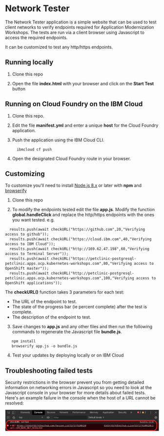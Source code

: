# Network Tester

The Network Tester application is a simple website that can be used to test client networks to verify  endpoints required for Application Modernization Workshops. The tests are run via a client browser using Javascript to access the required endpoints.

It can be customized to test any http/https endpoints.

## Running locally

1. Clone this repo

2. Open the file **index.html** with your browser and click on the **Start Test** button

## Running on Cloud Foundry on the IBM Cloud

1. Clone this repo.

2. Edit the file **manifest.yml** and enter a unique **host** for the Cloud Foundry application.

3. Push the application using the IBM Cloud CLI.

   ```
     ibmcloud cf push
   ```
4. Open the designated Cloud Foundry route in your browser.

## Customizing

To customize you'll need to install [Node.js 8.x](https://nodejs.org/en/download/) or later with **npm** and [browserify](http://browserify.org/)

1. Clone this repo

2. To modify the endpoints tested edit the file **app.js**. Modify the function **global.handleClick** and  replace the http/https endpoints with the ones you want tested.
e.g.
```
  results.push(await checkURL("https://github.com",20,"Verifying access to github"));
  results.push(await checkURL("https://cloud.ibm.com",40,"Verifying access to IBM Cloud"));
  results.push(await checkURL("http://169.62.47.198",60,"Verifying access to Terminal Server"));
  results.push(await checkURL("https://petclinic-postgresql-petclinic.apps.ocp.kubernetes-workshops.com",80,"Verifying access to OpenShift master"));
  results.push(await checkURL("http://petclinic-postgresql-petclinic.apps.ocp.kubernetes-workshops.com",100,"Verifying access to OpenShift applications"));
```  
The **checkURL()** function takes 3 parameters for each test:
   - The URL of the endpoint to test.
   - The state of the progress bar (ie percent complete) after the test is complete.
   - The description of the endpoint to test.


3. Save changes to **app.js** and any other files and then run the following commands to regenerate the Javascript file **bundle.js**.
```
   npm install
   browserify app.js -o bundle.js
```

4. Test your updates by deploying locally or on IBM Cloud

## Troubleshooting failed tests

Security restrictions in the browser prevent you from  getting detailed information on networking errors in Javascript so you need to look at the  Javascript console in your browser for more details about failed tests. Here's an example failure in the console when the host of a URL cannot be resolved:

![Sample error](sampleError.png)

